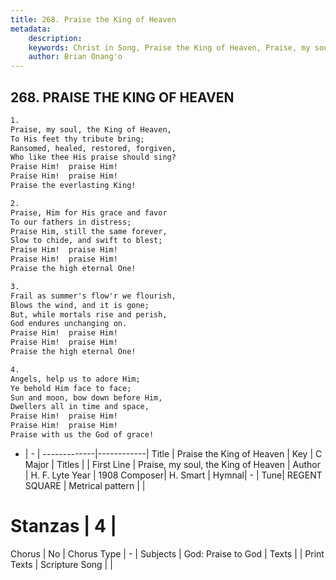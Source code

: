 ```yaml
---
title: 268. Praise the King of Heaven
metadata:
    description: 
    keywords: Christ in Song, Praise the King of Heaven, Praise, my soul, the King of Heaven, 
    author: Brian Onang'o
---
```



## 268. PRAISE THE KING OF HEAVEN

```txt
1.
Praise, my soul, the King of Heaven,
To His feet thy tribute bring;
Ransomed, healed, restored, forgiven,
Who like thee His praise should sing?
Praise Him!  praise Him!
Praise Him!  praise Him!
Praise the everlasting King!

2.
Praise, Him for His grace and favor
To our fathers in distress;
Praise Him, still the same forever,
Slow to chide, and swift to blest;
Praise Him!  praise Him!
Praise Him!  praise Him!
Praise the high eternal One!

3.
Frail as summer's flow'r we flourish,
Blows the wind, and it is gone;
But, while mortals rise and perish,
God endures unchanging on.
Praise Him!  praise Him!
Praise Him!  praise Him!
Praise the high eternal One!

4.
Angels, help us to adore Him;
Ye behold Him face to face;
Sun and moon, bow down before Him,
Dwellers all in time and space,
Praise Him!  praise Him!
Praise Him!  praise Him!  
Praise with us the God of grace!
```

- |   -  |
-------------|------------|
Title | Praise the King of Heaven |
Key | C Major |
Titles |  |
First Line | Praise, my soul, the King of Heaven |
Author | H. F. Lyte
Year | 1908
Composer| H. Smart |
Hymnal|  - |
Tune| REGENT SQUARE |
Metrical pattern | |
# Stanzas | 4 |
Chorus | No |
Chorus Type | - |
Subjects | God: Praise to God |
Texts |  |
Print Texts | 
Scripture Song |  |
  
